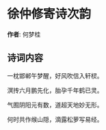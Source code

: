 # 徐仲修寄诗次韵

**作者**: 何梦桂

## 诗词内容

一枕邯郸午梦醒，好风吹信入轩棂。

溟抟六月鹏先化，胎孕千年鹤已灵。

气囿阴阳元有数，道超天地妙无形。

何时共作缑山隠，滴露松萝写易经。

